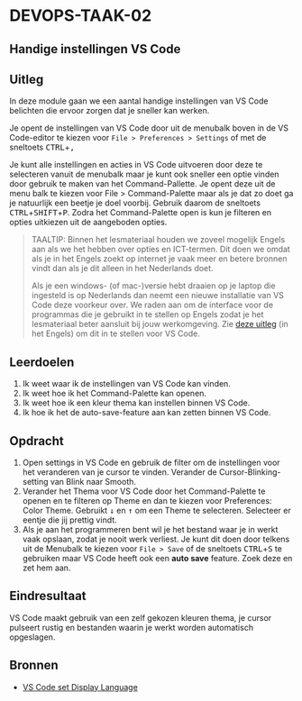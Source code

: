 # DEVOPS-TAAK-02

## Handige instellingen VS Code

## Uitleg

In deze module gaan we een aantal handige instellingen van VS Code belichten die ervoor zorgen dat je sneller kan werken.

Je opent de instellingen van VS Code door uit de menubalk boven in de VS Code-editor te kiezen voor `File > Preferences > Settings` of met de sneltoets <kbd>CTRL</kbd>+<kbd>,</kbd>

Je kunt alle instellingen en acties in VS Code uitvoeren door deze te selecteren vanuit de menubalk maar je kunt ook sneller een optie vinden door gebruik te maken van het Command-Pallette. Je opent deze uit de menu balk te kiezen voor File > Command-Palette maar als je dat zo doet ga je natuurlijk een beetje je doel voorbij. Gebruik daarom de sneltoets <kbd>CTRL</kbd>+<kbd>SHIFT</kbd>+<kbd>P</kbd>. Zodra het Command-Palette open is kun je filteren en opties uitkiezen uit de aangeboden opties.

> TAALTIP: Binnen het lesmateriaal houden we zoveel mogelijk Engels aan als we het hebben over opties en ICT-termen. Dit doen we omdat als je in het Engels zoekt op internet je vaak meer en betere bronnen vindt dan als je dit alleen in het Nederlands doet.
> 
> Als je een windows- (of mac-)versie hebt draaien op je laptop die ingesteld is op Nederlands dan neemt een nieuwe installatie van VS Code deze voorkeur over. We raden aan om de interface voor de programmas die je gebruikt in te stellen op Engels zodat je het lesmateriaal beter aansluit bij jouw werkomgeving. Zie [deze uitleg](https://code.visualstudio.com/docs/getstarted/locales) (in het Engels) om dit in te stellen voor VS Code.


## Leerdoelen

1. Ik weet waar ik de instellingen van VS Code kan vinden.
2. Ik weet hoe ik het Command-Palette kan openen.
3. Ik weet hoe ik een kleur thema kan instellen binnen VS Code.
4. Ik hoe ik het de auto-save-feature aan kan zetten binnen VS Code.

## Opdracht

1. Open settings in VS Code en gebruik de filter om de instellingen voor het veranderen van je cursor te vinden. Verander de Cursor-Blinking-setting van Blink naar Smooth.
2. Verander het Thema voor VS Code door het Command-Palette te openen en te filteren op Theme en dan te kiezen voor Preferences: Color Theme. Gebruikt <kbd>&darr;</kbd> en <kbd>&uarr;</kbd> om een Theme te selecteren. Selecteer er eentje die jij prettig vindt.
3. Als je aan het programmeren bent wil je het bestand waar je in werkt vaak opslaan, zodat je nooit werk verliest. Je kunt dit doen door telkens uit de Menubalk te kiezen voor `File > Save` of de sneltoets <kbd>CTRL</kbd>+<kbd>S</kbd> te gebruiken maar VS Code heeft ook een **auto save** feature. Zoek deze en zet hem aan.

## Eindresultaat

VS Code maakt gebruik van een zelf gekozen kleuren thema, je cursor pulseert rustig en bestanden waarin je werkt worden automatisch opgeslagen.

## Bronnen

* [VS Code set Display Language](https://code.visualstudio.com/docs/getstarted/locales)

